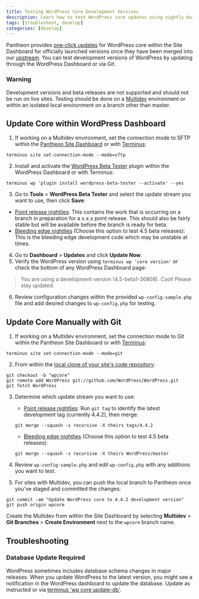 ```yaml
---
title: Testing WordPress Core Development Versions
description: Learn how to test WordPress core updates using nightly builds of the current release or bleeding edge.
tags: [troubleshoot, develop]
categories: [develop]
---
```

Pantheon provides [one-click updates](/docs/upstream-updates/) for WordPress core within the Site Dashboard for officially launched versions once they have been merged into our [upstream](https://github.com/pantheon-systems/WordPress). You can test development versions of WordPress by updating through the WordPress Dashboard or via Git.

<div class="alert alert-danger">
<h3>Warning</h3>
Development versions and beta releases are not supported and should not be run on live sites. Testing should be done on a <a href="/docs/multidev/">Multidev</a> environment or within an isolated local environment on a branch other than master.
</div>

## Update Core within WordPress Dashboard
1. If working on a Multidev environment, set the connection mode to SFTP within the [Pantheon Site Dashboard](/docs/sftp/) or with [Terminus](/docs/terminus):

 ```
 terminus site set-connection-mode --mode=sftp
 ```

2. Install and activate the [WordPress Beta Tester](https://wordpress.org/plugins/wordpress-beta-tester/) plugin within the WordPress Dashboard or with Terminus:

 ```
 terminus wp 'plugin install wordpress-beta-tester --activate' --yes
 ```

3. Go to **Tools** > **WordPress Beta Tester** and select the update stream you want to use, then click **Save**:
  - [Point release nightlies](https://wordpress.org/download/nightly/): This contains the work that is occurring on a branch in preparation for a x.x.x point release. This should also be fairly stable but will be available before the branch is ready for beta.
  - [Bleeding edge nightlies](https://wordpress.org/download/beta) (Choose this option to test 4.5 beta releases): This is the bleeding edge development code which may be unstable at times.


4. Go to **Dashboard** > **Updates** and click **Update Now**.
5. Verify the WordPress version using `terminus wp 'core version'` or check the bottom of any WordPress Dashboard page:

  > You are using a development version (4.5-beta1-36808). Cool! Please stay updated.

6. Review configuration changes within the provided `wp-config-sample.php` file and add desired changes to `wp-config.php` for testing.


## Update Core Manually with Git
1. If working on a Multidev environment, set the connection mode to Git within the Pantheon Site Dashboard or with [Terminus](/docs/terminus):

 ```
 terminus site set-connection-mode --mode=git
 ```

2. From within the [local clone of your site's code repository](/docs/git/#clone-your-site-codebase):

 ```
 git checkout -b "wpcore"
 git remote add WordPress git://github.com/WordPress/WordPress.git
 git fetch WordPress
 ```
3. Determine which update stream you want to use:
    - [Point release nightlies](https://wordpress.org/download/nightly/):
     Run `git tag` to identify the latest development tag (currently 4.4.2), then merge:

     ```
     git merge --squash -s recursive -X theirs tags/4.4.2
     ```
    - [Bleeding edge nightlies](https://wordpress.org/download/beta) (Choose this option to test 4.5 beta releases):

     ```
     git merge --squash -s recursive -X theirs WordPress/master
     ```

4. Review `wp-config-sample.php` and edit `wp-config.php` with any additions you want to test.

5. For sites with Multidev, you can push the local branch to Pantheon once you've staged and committed the changes:

 ```
 git commit -am "Update WordPress core to 4.4.2 development version"
 git push origin wpcore
 ```

Create the Multidev from within the Site Dashboard by selecting **Multidev** > **Git Branches** > **Create Environment** next to the `wpcore` branch name.

## Troubleshooting

### Database Update Required
WordPress sometimes includes database schema changes in major releases. When you update WordPress to the latest version, you might see a notification in the WordPress dashboard to update the database. Update as instructed or via [terminus 'wp core update-db'](/docs/terminus).
